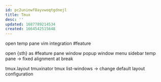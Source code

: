 ```yaml
---
id: pc2uninwf8ayvwoqtgdnejl
title: Tmux
desc: ''
updated: 1687789214534
created: 1664542515648
---
```


open temp pane
vim integration
  #feature

open {sth} as #feature
  pane
  window
  popup
    window
    menu
  sidebar
  temp pane
-> fixed alignment at break

tmux.layout
  tmuxinator
  tmux list-windows
  -> change default layout configuration
